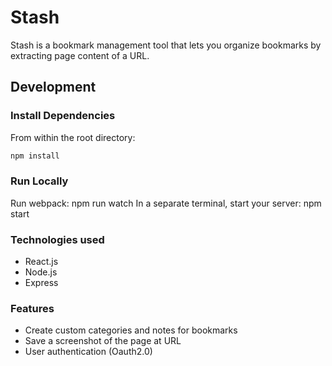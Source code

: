 # Stash
Stash is a bookmark management tool that lets you organize bookmarks by extracting page content of a URL.

## Development
### Install Dependencies
From within the root directory:

```sh 
npm install 
```
### Run Locally
Run webpack: npm run watch
In a separate terminal, start your server: npm start

### Technologies used
- React.js
- Node.js
- Express

### Features
- Create custom categories and notes for bookmarks
- Save a screenshot of the page at URL
- User authentication (Oauth2.0)

